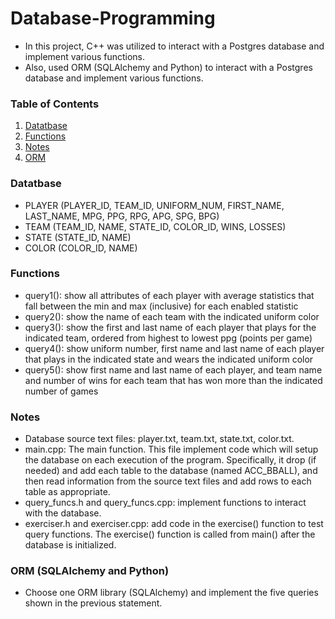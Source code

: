 # Database-Programming
- In this project, C++ was utilized to interact with a Postgres database and implement various functions.
- Also, used ORM (SQLAlchemy and Python) to interact with a Postgres database and implement various functions.

### Table of Contents
1. [Datatbase](#Datatbase)
2. [Functions](#Functions)
3. [Notes](#Notes)
4. [ORM](#ORM (SQLAlchemy and Python))

### Datatbase
- PLAYER (PLAYER_ID, TEAM_ID, UNIFORM_NUM, FIRST_NAME, LAST_NAME, MPG, PPG, RPG, APG, SPG, BPG)
- TEAM (TEAM_ID, NAME, STATE_ID, COLOR_ID, WINS, LOSSES)
- STATE (STATE_ID, NAME)
- COLOR (COLOR_ID, NAME)

### Functions
- query1(): show all attributes of each player with average statistics that fall between the min and max (inclusive) for each enabled statistic
- query2(): show the name of each team with the indicated uniform color
- query3(): show the first and last name of each player that plays for the indicated team, ordered from highest to lowest ppg (points per game)
- query4(): show uniform number, first name and last name of each player that plays in the indicated state and wears the indicated uniform color
- query5(): show first name and last name of each player, and team name and number of wins for each team that has won more than the indicated number of games


### Notes
- Database source text files: player.txt, team.txt, state.txt, color.txt.
- main.cpp: The main function. This file implement code which will setup the database on each execution of the program. Specifically, it drop (if needed) and add each table to the database (named ACC_BBALL), and then read information from the source text files and add rows to each table as appropriate.
- query_funcs.h and query_funcs.cpp: implement functions to interact with the database.
- exerciser.h and exerciser.cpp: add code in the exercise() function to test query functions. The exercise() function is called from main() after the database is initialized.


### ORM (SQLAlchemy and Python)
- Choose one ORM library (SQLAlchemy) and implement the five queries shown in the previous statement.




